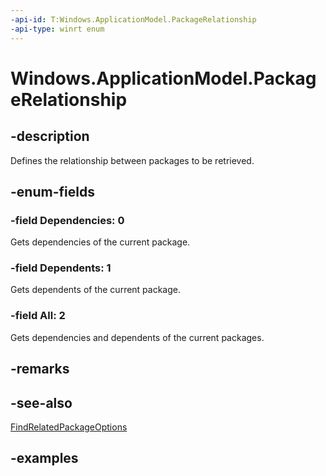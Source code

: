 ```yaml
---
-api-id: T:Windows.ApplicationModel.PackageRelationship
-api-type: winrt enum
---
```


# Windows.ApplicationModel.PackageRelationship

<!--
public enum PackageRelationship
-->

## -description

Defines the relationship between packages to be retrieved.

## -enum-fields

### -field Dependencies: 0

Gets dependencies of the current package.

### -field Dependents: 1

Gets dependents of the current package.

### -field All: 2

Gets dependencies and dependents of the current packages.

## -remarks

## -see-also

[FindRelatedPackageOptions](./findrelatedpackagesoptions.md)

## -examples
